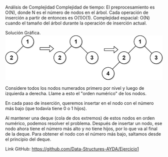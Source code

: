 Análisis de Complejidad
Complejidad de tiempo: El preprocesamiento es O(N), donde N es el número de nodos en el árbol. Cada operación de inserción a partir de entonces es O(1)O(1).
Complejidad espacial: O(N) cuando el tamaño del árbol durante la operación de inserción actual.

Solución Gráfica.<br>
<img src="img\1.jpg"><br>

Considere todos los nodos numerados primero por nivel y luego de izquierda a derecha. Llame a esto el "orden numérico" de los nodos.

En cada paso de inserción, queremos insertar en el nodo con el número más bajo (que todavía tiene 0 o 1 hijos).

Al mantener una deque (cola de dos extremos) de estos nodos en orden numérico, podemos resolver el problema. Después de insertar un nodo, ese nodo ahora tiene el número más alto y no tiene hijos, por lo que va al final de la deque. Para obtener el nodo con el número más bajo, saltamos desde el principio del deque.

Link GitHub: https://github.com/Data-Structures-AYDA/Ejercicio1

